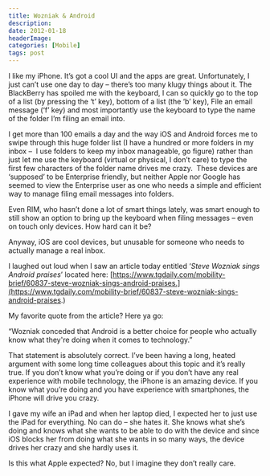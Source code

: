 ```yaml
---
title: Wozniak & Android
description: 
date: 2012-01-18
headerImage: 
categories: [Mobile]
tags: post
---
```


I like my iPhone. It’s got a cool UI and the apps are great. Unfortunately, I just can’t use one day to day – there’s too many klugy things about it. The BlackBerry has spoiled me with the keyboard, I can so quickly go to the top of a list (by pressing the ‘t’ key), bottom of a list (the ‘b’ key), File an email message (‘f’ key) and most importantly use the keyboard to type the name of the folder I’m filing an email into.

I get more than 100 emails a day and the way iOS and Android forces me to swipe through this huge folder list (I have a hundred or more folders in my inbox –  I use folders to keep my inbox manageable, go figure) rather than just let me use the keyboard (virtual or physical, I don’t care) to type the first few characters of the folder name drives me crazy.  These devices are ‘supposed’ to be Enterprise friendly, but neither Apple nor Google has seemed to view the Enterprise user as one who needs a simple and efficient way to manage filing email messages into folders.

Even RIM, who hasn’t done a lot of smart things lately, was smart enough to still show an option to bring up the keyboard when filing messages – even on touch only devices. How hard can it be?

Anyway, iOS are cool devices, but unusable for someone who needs to actually manage a real inbox.

I laughed out loud when I saw an article today entitled ‘_Steve Wozniak sings Android praises_’ located here: [https://www.tgdaily.com/mobility-brief/60837-steve-wozniak-sings-android-praises.](https://www.tgdaily.com/mobility-brief/60837-steve-wozniak-sings-android-praises.)

My favorite quote from the article? Here ya go:

“Wozniak conceded that Android is a better choice for people who actually know what they're doing when it comes to technology.”

That statement is absolutely correct. I’ve been having a long, heated argument with some long time colleagues about this topic and it’s really true. If you don’t know what you’re doing or if you don’t have any real experience with mobile technology, the iPhone is an amazing device. If you know what you’re doing and you have experience with smartphones, the iPhone will drive you crazy.

I gave my wife an iPad and when her laptop died, I expected her to just use the iPad for everything. No can do – she hates it. She knows what she’s doing and knows what she wants to be able to do with the device and since iOS blocks her from doing what she wants in so many ways, the device drives her crazy and she hardly uses it.

Is this what Apple expected? No, but I imagine they don’t really care.